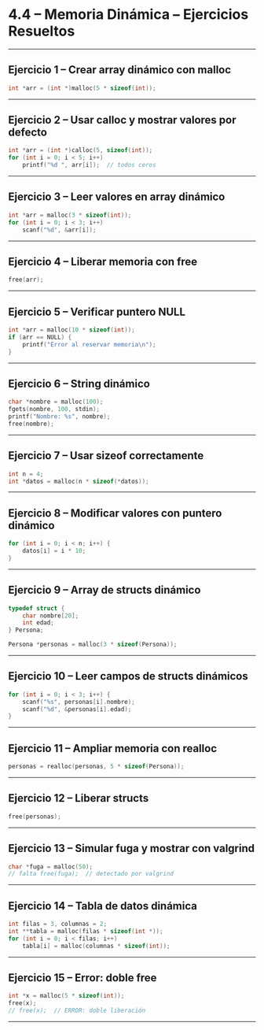 # 4.4 – Memoria Dinámica – Ejercicios Resueltos

---

## Ejercicio 1 – Crear array dinámico con malloc

```c
int *arr = (int *)malloc(5 * sizeof(int));
```

---

## Ejercicio 2 – Usar calloc y mostrar valores por defecto

```c
int *arr = (int *)calloc(5, sizeof(int));
for (int i = 0; i < 5; i++)
    printf("%d ", arr[i]);  // todos ceros
```

---

## Ejercicio 3 – Leer valores en array dinámico

```c
int *arr = malloc(3 * sizeof(int));
for (int i = 0; i < 3; i++)
    scanf("%d", &arr[i]);
```

---

## Ejercicio 4 – Liberar memoria con free

```c
free(arr);
```

---

## Ejercicio 5 – Verificar puntero NULL

```c
int *arr = malloc(10 * sizeof(int));
if (arr == NULL) {
    printf("Error al reservar memoria\n");
}
```

---

## Ejercicio 6 – String dinámico

```c
char *nombre = malloc(100);
fgets(nombre, 100, stdin);
printf("Nombre: %s", nombre);
free(nombre);
```

---

## Ejercicio 7 – Usar sizeof correctamente

```c
int n = 4;
int *datos = malloc(n * sizeof(*datos));
```

---

## Ejercicio 8 – Modificar valores con puntero dinámico

```c
for (int i = 0; i < n; i++) {
    datos[i] = i * 10;
}
```

---

## Ejercicio 9 – Array de structs dinámico

```c
typedef struct {
    char nombre[20];
    int edad;
} Persona;

Persona *personas = malloc(3 * sizeof(Persona));
```

---

## Ejercicio 10 – Leer campos de structs dinámicos

```c
for (int i = 0; i < 3; i++) {
    scanf("%s", personas[i].nombre);
    scanf("%d", &personas[i].edad);
}
```

---

## Ejercicio 11 – Ampliar memoria con realloc

```c
personas = realloc(personas, 5 * sizeof(Persona));
```

---

## Ejercicio 12 – Liberar structs

```c
free(personas);
```

---

## Ejercicio 13 – Simular fuga y mostrar con valgrind

```c
char *fuga = malloc(50);
// falta free(fuga);  // detectado por valgrind
```

---

## Ejercicio 14 – Tabla de datos dinámica

```c
int filas = 3, columnas = 2;
int **tabla = malloc(filas * sizeof(int *));
for (int i = 0; i < filas; i++)
    tabla[i] = malloc(columnas * sizeof(int));
```

---

## Ejercicio 15 – Error: doble free

```c
int *x = malloc(5 * sizeof(int));
free(x);
// free(x);  // ERROR: doble liberación
```

---
